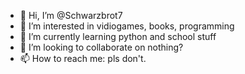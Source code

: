 - 👋 Hi, I’m @Schwarzbrot7
- 👀 I’m interested in vidiogames, books, programming
- 🌱 I’m currently learning python and school stuff
- 💞️ I’m looking to collaborate on nothing?
- 📫 How to reach me: pls don't.

<!---
Schwarzbrot7/Schwarzbrot7 is a ✨ special ✨ repository because its `README.md` (this file) appears on your GitHub profile.
You can click the Preview link to take a look at your changes.
--->
